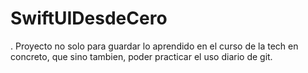 # SwiftUIDesdeCero
.
Proyecto no solo para guardar lo aprendido en el curso de la tech en concreto, que sino tambien, poder practicar el uso diario de git.
